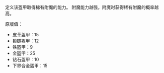 定义该盔甲取得稀有附魔的能力。 附魔能力越强，附魔时获得稀有附魔的概率越高。

原版值：

* 皮革盔甲：15
* 锁链盔甲：12
* 铁盔甲：9
* 金盔甲：25
* 钻石盔甲：10
* 下界合金盔甲：15